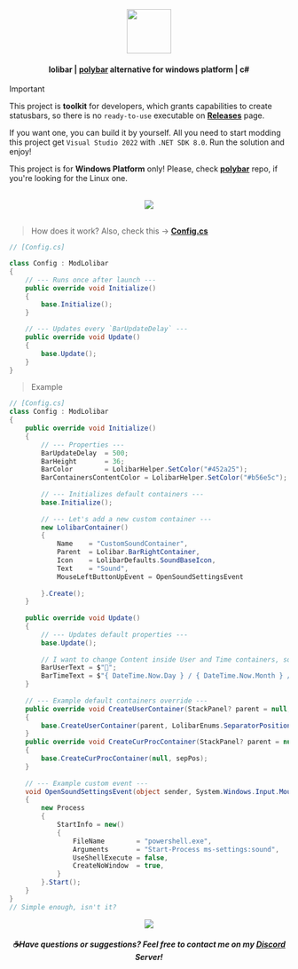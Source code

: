 <div align=center><img src="https://github.com/user-attachments/assets/7e5daeb0-ee0c-4e9c-b584-21164433649d" height=80 /></div>

#### <div align=center>lolibar | [polybar](https://github.com/polybar/polybar) alternative for windows platform | c#</div>

> [!IMPORTANT]  
> This project is **toolkit** for developers, which grants capabilities to create statusbars, so there is no `ready-to-use` executable on **[Releases](https://github.com/supchyan/lolibar/releases)** page.
>
> If you want one, you can build it by yourself. All you need to start modding this project get `Visual Studio 2022` with `.NET SDK 8.0`. Run the solution and enjoy!
> 
> This project is for **Windows Platform** only! Please, check **[polybar](https://github.com/polybar/polybar)** repo, if you're looking for the Linux one.

</br>
<div align=center><img src="https://github.com/user-attachments/assets/61c31ab5-b0aa-420f-81c0-5cd19cd136f4" /></div>

</br>

> How does it work? Also, check this → **[Config.cs](https://github.com/supchyan/lolibar/blob/master/Mods/Config.cs)**
```csharp
// [Config.cs]

class Config : ModLolibar
{
    // --- Runs once after launch ---
    public override void Initialize()
    {
        base.Initialize();
    }

    // --- Updates every `BarUpdateDelay` ---
    public override void Update()
    {
        base.Update();
    }
}
```

> Example
```csharp
// [Config.cs]
class Config : ModLolibar
{
    public override void Initialize()
    {
        // --- Properties ---
        BarUpdateDelay  = 500;
        BarHeight       = 36;
        BarColor        = LolibarHelper.SetColor("#452a25");
        BarContainersContentColor = LolibarHelper.SetColor("#b56e5c");
    
        // --- Initializes default containers ---
        base.Initialize();
    
        // --- Let's add a new custom container ---
        new LolibarContainer()
        {
            Name    = "CustomSoundContainer",
            Parent  = Lolibar.BarRightContainer,
            Icon    = LolibarDefaults.SoundBaseIcon,
            Text    = "Sound",
            MouseLeftButtonUpEvent = OpenSoundSettingsEvent
    
        }.Create();
    }
    
    public override void Update()
    {
        // --- Updates default properties ---
        base.Update();
    
        // I want to change Content inside User and Time containers, so:
        BarUserText = $"🐳";
        BarTimeText = $"{ DateTime.Now.Day } / { DateTime.Now.Month } / { DateTime.Now.Year } { DateTime.Now.DayOfWeek }";
    }
    
    // --- Example default containers override ---
    public override void CreateUserContainer(StackPanel? parent = null, LolibarEnums.SeparatorPosition? sepPos = null)
    {
        base.CreateUserContainer(parent, LolibarEnums.SeparatorPosition.Right);
    }
    public override void CreateCurProcContainer(StackPanel? parent = null, LolibarEnums.SeparatorPosition? sepPos = null)
    {
        base.CreateCurProcContainer(null, sepPos);
    }
    
    // --- Example custom event ---
    void OpenSoundSettingsEvent(object sender, System.Windows.Input.MouseButtonEventArgs e)
    {
        new Process
        {
            StartInfo = new()
            {
                FileName        = "powershell.exe",
                Arguments       = "Start-Process ms-settings:sound",
                UseShellExecute = false,
                CreateNoWindow  = true,
            }
        }.Start();
    }
}
// Simple enough, isn't it? 
```

<div align=center><img src="https://github.com/user-attachments/assets/244f5cd3-9a2a-47a4-851b-c1f604418d56" /></div>

##### <div align=center> ☕Have questions or suggestions? Feel free to contact me on my [Discord](https://discord.gg/dGF8p9UGyM) Server!</div>
